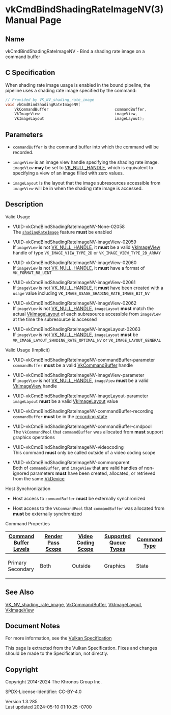 # vkCmdBindShadingRateImageNV(3) Manual Page

## Name

vkCmdBindShadingRateImageNV - Bind a shading rate image on a command
buffer



## <a href="#_c_specification" class="anchor"></a>C Specification

When shading rate image usage is enabled in the bound pipeline, the
pipeline uses a shading rate image specified by the command:

``` c
// Provided by VK_NV_shading_rate_image
void vkCmdBindShadingRateImageNV(
    VkCommandBuffer                             commandBuffer,
    VkImageView                                 imageView,
    VkImageLayout                               imageLayout);
```

## <a href="#_parameters" class="anchor"></a>Parameters

- `commandBuffer` is the command buffer into which the command will be
  recorded.

- `imageView` is an image view handle specifying the shading rate image.
  `imageView` **may** be set to [VK_NULL_HANDLE](https://registry.khronos.org/vulkan/specs/1.3-extensions/man/html/VK_NULL_HANDLE.html),
  which is equivalent to specifying a view of an image filled with zero
  values.

- `imageLayout` is the layout that the image subresources accessible
  from `imageView` will be in when the shading rate image is accessed.

## <a href="#_description" class="anchor"></a>Description

Valid Usage

- <a href="#VUID-vkCmdBindShadingRateImageNV-None-02058"
  id="VUID-vkCmdBindShadingRateImageNV-None-02058"></a>
  VUID-vkCmdBindShadingRateImageNV-None-02058  
  The <a
  href="https://registry.khronos.org/vulkan/specs/1.3-extensions/html/vkspec.html#features-shadingRateImage"
  target="_blank" rel="noopener"><code>shadingRateImage</code></a>
  feature **must** be enabled

- <a href="#VUID-vkCmdBindShadingRateImageNV-imageView-02059"
  id="VUID-vkCmdBindShadingRateImageNV-imageView-02059"></a>
  VUID-vkCmdBindShadingRateImageNV-imageView-02059  
  If `imageView` is not [VK_NULL_HANDLE](https://registry.khronos.org/vulkan/specs/1.3-extensions/man/html/VK_NULL_HANDLE.html), it
  **must** be a valid [VkImageView](https://registry.khronos.org/vulkan/specs/1.3-extensions/man/html/VkImageView.html) handle of type
  `VK_IMAGE_VIEW_TYPE_2D` or `VK_IMAGE_VIEW_TYPE_2D_ARRAY`

- <a href="#VUID-vkCmdBindShadingRateImageNV-imageView-02060"
  id="VUID-vkCmdBindShadingRateImageNV-imageView-02060"></a>
  VUID-vkCmdBindShadingRateImageNV-imageView-02060  
  If `imageView` is not [VK_NULL_HANDLE](https://registry.khronos.org/vulkan/specs/1.3-extensions/man/html/VK_NULL_HANDLE.html), it
  **must** have a format of `VK_FORMAT_R8_UINT`

- <a href="#VUID-vkCmdBindShadingRateImageNV-imageView-02061"
  id="VUID-vkCmdBindShadingRateImageNV-imageView-02061"></a>
  VUID-vkCmdBindShadingRateImageNV-imageView-02061  
  If `imageView` is not [VK_NULL_HANDLE](https://registry.khronos.org/vulkan/specs/1.3-extensions/man/html/VK_NULL_HANDLE.html), it
  **must** have been created with a `usage` value including
  `VK_IMAGE_USAGE_SHADING_RATE_IMAGE_BIT_NV`

- <a href="#VUID-vkCmdBindShadingRateImageNV-imageView-02062"
  id="VUID-vkCmdBindShadingRateImageNV-imageView-02062"></a>
  VUID-vkCmdBindShadingRateImageNV-imageView-02062  
  If `imageView` is not [VK_NULL_HANDLE](https://registry.khronos.org/vulkan/specs/1.3-extensions/man/html/VK_NULL_HANDLE.html),
  `imageLayout` **must** match the actual
  [VkImageLayout](https://registry.khronos.org/vulkan/specs/1.3-extensions/man/html/VkImageLayout.html) of each subresource accessible
  from `imageView` at the time the subresource is accessed

- <a href="#VUID-vkCmdBindShadingRateImageNV-imageLayout-02063"
  id="VUID-vkCmdBindShadingRateImageNV-imageLayout-02063"></a>
  VUID-vkCmdBindShadingRateImageNV-imageLayout-02063  
  If `imageView` is not [VK_NULL_HANDLE](https://registry.khronos.org/vulkan/specs/1.3-extensions/man/html/VK_NULL_HANDLE.html),
  `imageLayout` **must** be `VK_IMAGE_LAYOUT_SHADING_RATE_OPTIMAL_NV` or
  `VK_IMAGE_LAYOUT_GENERAL`

Valid Usage (Implicit)

- <a href="#VUID-vkCmdBindShadingRateImageNV-commandBuffer-parameter"
  id="VUID-vkCmdBindShadingRateImageNV-commandBuffer-parameter"></a>
  VUID-vkCmdBindShadingRateImageNV-commandBuffer-parameter  
  `commandBuffer` **must** be a valid
  [VkCommandBuffer](https://registry.khronos.org/vulkan/specs/1.3-extensions/man/html/VkCommandBuffer.html) handle

- <a href="#VUID-vkCmdBindShadingRateImageNV-imageView-parameter"
  id="VUID-vkCmdBindShadingRateImageNV-imageView-parameter"></a>
  VUID-vkCmdBindShadingRateImageNV-imageView-parameter  
  If `imageView` is not [VK_NULL_HANDLE](https://registry.khronos.org/vulkan/specs/1.3-extensions/man/html/VK_NULL_HANDLE.html),
  `imageView` **must** be a valid [VkImageView](https://registry.khronos.org/vulkan/specs/1.3-extensions/man/html/VkImageView.html) handle

- <a href="#VUID-vkCmdBindShadingRateImageNV-imageLayout-parameter"
  id="VUID-vkCmdBindShadingRateImageNV-imageLayout-parameter"></a>
  VUID-vkCmdBindShadingRateImageNV-imageLayout-parameter  
  `imageLayout` **must** be a valid [VkImageLayout](https://registry.khronos.org/vulkan/specs/1.3-extensions/man/html/VkImageLayout.html)
  value

- <a href="#VUID-vkCmdBindShadingRateImageNV-commandBuffer-recording"
  id="VUID-vkCmdBindShadingRateImageNV-commandBuffer-recording"></a>
  VUID-vkCmdBindShadingRateImageNV-commandBuffer-recording  
  `commandBuffer` **must** be in the [recording
  state](#commandbuffers-lifecycle)

- <a href="#VUID-vkCmdBindShadingRateImageNV-commandBuffer-cmdpool"
  id="VUID-vkCmdBindShadingRateImageNV-commandBuffer-cmdpool"></a>
  VUID-vkCmdBindShadingRateImageNV-commandBuffer-cmdpool  
  The `VkCommandPool` that `commandBuffer` was allocated from **must**
  support graphics operations

- <a href="#VUID-vkCmdBindShadingRateImageNV-videocoding"
  id="VUID-vkCmdBindShadingRateImageNV-videocoding"></a>
  VUID-vkCmdBindShadingRateImageNV-videocoding  
  This command **must** only be called outside of a video coding scope

- <a href="#VUID-vkCmdBindShadingRateImageNV-commonparent"
  id="VUID-vkCmdBindShadingRateImageNV-commonparent"></a>
  VUID-vkCmdBindShadingRateImageNV-commonparent  
  Both of `commandBuffer`, and `imageView` that are valid handles of
  non-ignored parameters **must** have been created, allocated, or
  retrieved from the same [VkDevice](https://registry.khronos.org/vulkan/specs/1.3-extensions/man/html/VkDevice.html)

Host Synchronization

- Host access to `commandBuffer` **must** be externally synchronized

- Host access to the `VkCommandPool` that `commandBuffer` was allocated
  from **must** be externally synchronized

Command Properties

<table class="tableblock frame-all grid-all stretch">
<colgroup>
<col style="width: 20%" />
<col style="width: 20%" />
<col style="width: 20%" />
<col style="width: 20%" />
<col style="width: 20%" />
</colgroup>
<thead>
<tr class="header">
<th class="tableblock halign-left valign-top"><a
href="#VkCommandBufferLevel">Command Buffer Levels</a></th>
<th class="tableblock halign-left valign-top"><a
href="#vkCmdBeginRenderPass">Render Pass Scope</a></th>
<th class="tableblock halign-left valign-top"><a
href="#vkCmdBeginVideoCodingKHR">Video Coding Scope</a></th>
<th class="tableblock halign-left valign-top"><a
href="#VkQueueFlagBits">Supported Queue Types</a></th>
<th class="tableblock halign-left valign-top"><a
href="#fundamentals-queueoperation-command-types">Command Type</a></th>
</tr>
</thead>
<tbody>
<tr class="odd">
<td class="tableblock halign-left valign-top"><p>Primary<br />
Secondary</p></td>
<td class="tableblock halign-left valign-top"><p>Both</p></td>
<td class="tableblock halign-left valign-top"><p>Outside</p></td>
<td class="tableblock halign-left valign-top"><p>Graphics</p></td>
<td class="tableblock halign-left valign-top"><p>State</p></td>
</tr>
</tbody>
</table>

## <a href="#_see_also" class="anchor"></a>See Also

[VK_NV_shading_rate_image](https://registry.khronos.org/vulkan/specs/1.3-extensions/man/html/VK_NV_shading_rate_image.html),
[VkCommandBuffer](https://registry.khronos.org/vulkan/specs/1.3-extensions/man/html/VkCommandBuffer.html),
[VkImageLayout](https://registry.khronos.org/vulkan/specs/1.3-extensions/man/html/VkImageLayout.html), [VkImageView](https://registry.khronos.org/vulkan/specs/1.3-extensions/man/html/VkImageView.html)

## <a href="#_document_notes" class="anchor"></a>Document Notes

For more information, see the <a
href="https://registry.khronos.org/vulkan/specs/1.3-extensions/html/vkspec.html#vkCmdBindShadingRateImageNV"
target="_blank" rel="noopener">Vulkan Specification</a>

This page is extracted from the Vulkan Specification. Fixes and changes
should be made to the Specification, not directly.

## <a href="#_copyright" class="anchor"></a>Copyright

Copyright 2014-2024 The Khronos Group Inc.

SPDX-License-Identifier: CC-BY-4.0

Version 1.3.285  
Last updated 2024-05-10 01:10:25 -0700
